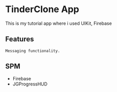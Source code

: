 #  TinderClone App
This is my tutorial app where i used UIKit, Firebase

## Features
    Messaging functionality.

## SPM
 * Firebase
 * JGProgressHUD

